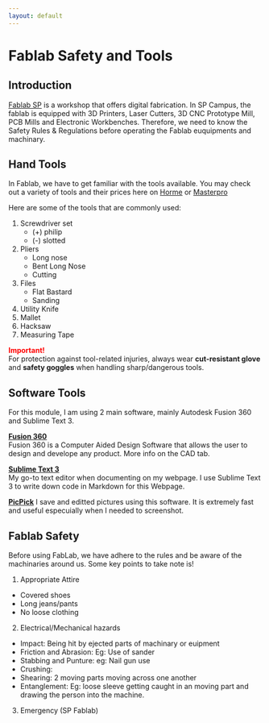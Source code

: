 ```yaml
---
layout: default
---
```


# Fablab Safety and Tools
## Introduction 
[Fablab SP](https://fablabs.io/labs/fablabsp) is a workshop that offers digital fabrication. In SP Campus, the fablab is equipped with 3D Printers, Laser Cutters, 3D CNC Prototype Mill, PCB Mills and Electronic Workbenches. Therefore, we need to know the Safety Rules & Regulations before operating the Fablab euquipments and machinary.

## Hand Tools
In Fablab, we have to get familiar with the tools available. You may check out a variety of tools and their prices here on [Horme](https://www.horme.com.sg/) or [Masterpro](https://www.masterpro.com.sg/) 

Here are some of the tools that are commonly used:

1. Screwdriver set
	- (+) philip
	- (-) slotted  
2. Pliers
	- Long nose 
	- Bent Long Nose
	- Cutting  
3. Files
	- Flat Bastard
	- Sanding  
4. Utility Knife    
5. Mallet 
6. Hacksaw
7. Measuring Tape  

<span style="color:red"> **Important!** </span>  
For protection against tool-related injuries, always wear **cut-resistant glove** and **safety goggles** when handling sharp/dangerous tools.


## Software Tools
For this module, I am using 2 main software, mainly Autodesk Fusion 360 and Sublime Text 3.

[**Fusion 360**](https://www.autodesk.com/products/fusion-360/students-teachers-educators)  
Fusion 360 is a Computer Aided Design Software that allows the user to design and develope any product. More info on the CAD tab.

[**Sublime Text 3**](https://www.sublimetext.com)  
My go-to text editor when documenting on my webpage. I use Sublime Text 3 to write down code in Markdown for this Webpage.

[**PicPick**](https://picpick.app/en/)
I save and editted pictures using this software. It is extremely fast and useful especuially when I needed to screenshot. 

## Fablab Safety
Before using FabLab, we have adhere to the rules and be aware of the machinaries around us. 
Some key points to take note is!

1. Appropriate Attire
- Covered shoes
- Long jeans/pants
- No loose clothing

2. Electrical/Mechanical hazards
- Impact: Being hit by ejected parts of machinary or euipment
- Friction and Abrasion: Eg: Use of sander
- Stabbing and  Punture: eg: Nail gun use
- Crushing: 
- Shearing: 2 moving parts moving across one another
- Entanglement: Eg: loose sleeve getting caught in an moving part and drawing the person into the machine.

3. Emergency (SP Fablab)



